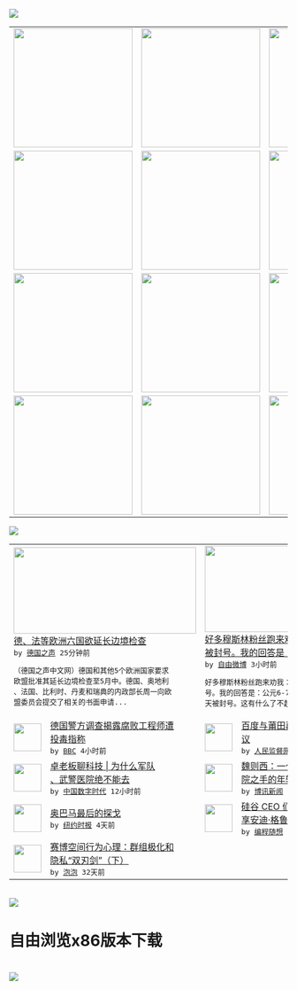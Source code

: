 

<a href="https://github.com/greatfire/z/raw/master/FreeBrowser.apk"><img src="https://raw.githubusercontent.com/greatfire/wiki/master/x/header.png" /></a><table><tr><td width="262" align="center" valign="center"><a href="https://github.com/greatfire/wiki/wiki/nyt" title="纽约时报中文网 国际纵览"><img src="https://raw.githubusercontent.com/greatfire/wiki/master/x/nyt_flag.png" width="215"/></a></td><td width="262" align="center" valign="center"><a href="https://github.com/greatfire/wiki/wiki/dw" title=""><img src="https://raw.githubusercontent.com/greatfire/wiki/master/x/dw_flag.png" width="215"/></a></td><td width="262" align="center" valign="center"><a href="https://github.com/greatfire/wiki/wiki/rmjd" title=""><img src="https://raw.githubusercontent.com/greatfire/wiki/master/x/rmjd_flag.png" width="215"/></a></td></tr><tr><td width="262" align="center" valign="center"><a href="https://github.com/paopaonetizen/website" title="泡泡 - 未经审查的互联网信息"><img src="https://raw.githubusercontent.com/greatfire/wiki/master/x/pp_flag.png" width="215"/></a></td><td width="262" align="center" valign="center"><a href="https://github.com/getlantern/mirror" title="以及自由微博和GreatFire.org官方中文论坛"><img src="https://raw.githubusercontent.com/greatfire/wiki/master/x/lantern_flag.png" width="215"/></a></td><td width="262" align="center" valign="center"><a href="https://github.com/cdtmirrors/m/" title=""><img src="https://raw.githubusercontent.com/greatfire/wiki/master/x/cdt_flag.png" width="215"/></a></td></tr><tr><td width="262" align="center" valign="center"><a href="https://github.com/program-think/blog" title="编程随想的博客"><img src="https://raw.githubusercontent.com/greatfire/wiki/master/x/pt_flag.png" width="215"/></a></td><td width="262" align="center" valign="center"><a href="https://github.com/greatfire/wiki/wiki/bbc" title=""><img src="https://raw.githubusercontent.com/greatfire/wiki/master/x/bbc_flag.png" width="215"/></a></td><td width="262" align="center" valign="center"><a href="https://github.com/freeweibo/s" title="自由微博 - 匿名和不受屏蔽的新浪微博搜索"><img src="https://raw.githubusercontent.com/greatfire/wiki/master/x/fw_flag.png" width="215"/></a></td></tr><tr><td width="262" align="center" valign="center"><a href="https://github.com/greatfire/wiki/wiki/google" title=""><img src="https://raw.githubusercontent.com/greatfire/wiki/master/x/google_flag.png" width="215"/></a></td><td width="262" align="center" valign="center"><a href="https://github.com/bxnews/boxun" title=""><img src="https://raw.githubusercontent.com/greatfire/wiki/master/x/bx_flag.png" width="215"/></a></td><td width="262" align="center" valign="center"><a href="https://github.com/greatfire/wiki/wiki/open-source" title="欢迎访问GreatFire.org开发者项目网站"><img src="https://raw.githubusercontent.com/greatfire/wiki/master/x/open-source_flag.png" width="215"/></a></td></tr></table><img src="https://raw.githubusercontent.com/greatfire/wiki/master/x/newsfeed text.png" /><table cols="4"><tr><td colspan="2" width="380"><a href="http://dw.com/p/1Iglp?maca=chi-GK-text-greatfire-all-chinese-15625-xml-mrss"><img src="http://www.dw.com/image/0,,19125826_302,00.jpg" width="330" height="156"/></a></br><a href="http://dw.com/p/1Iglp?maca=chi-GK-text-greatfire-all-chinese-15625-xml-mrss">德、法等欧洲六国欲延长边境检查</a></br><kbd> by <a href="http://dw.de">德国之声</a> 25分钟前 </kbd></br><pre>（德国之声中文网）德国和其他5个欧洲国家要求<br/>欧盟批准其延长边境检查至5月中。德国、奥地利<br/>、法国、比利时、丹麦和瑞典的内政部长周一向欧<br/>盟委员会提交了相关的书面申请...</pre></td><td colspan="2" width="380"><a href="https://freeweibo.com/weibo/3970839412115076"><img src="https://raw.githubusercontent.com/greatfire/wiki/master/x/fw_logo_b.png" width="330" height="156"/></a></br><a href="https://freeweibo.com/weibo/3970839412115076">好多穆斯林粉丝跑来劝我：你少说几句，怕你<br/>被封号。我的回答是：…</a></br><kbd> by <a href="https://freeweibo.com/">自由微博</a> 3小时前 </kbd></br><pre>好多穆斯林粉丝跑来劝我：你少说几句，怕你被封<br/>号。我的回答是：公元6-7世纪以来，我们就整<br/>天被封号。这有什么了不起。</pre></td></tr><tr><td><img src="http://a.files.bbci.co.uk/worldservice/live/assets/images/2016/05/02/160502152844_berlin_144x81_getty_nocredit.jpg" width="50" height="50"/></td><td width="280"><a href="http://www.bbc.com/zhongwen/simp/world/2016/05/160502_germany_airport_poison">德国警方调查揭露腐败工程师遭<br/>投毒指称</a></br><kbd> by <a href="http://www.bbc.co.uk/zhongwen/simp">BBC</a> 4小时前 </kbd></td><td><img src="https://raw.githubusercontent.com/greatfire/wiki/master/x/rmjd_logo.png" width="50" height="50"/></td><td width="280"><a href="http://www.rmjdw.com//jiaodianwangtan/20160502/15528.html">百度与莆田再陷“虚假广告”争<br/>议 </a></br><kbd> by <a href="http://www.rmjdw.com/">人民监督网</a> 6小时前 </kbd></td></tr><tr><td><img src="https://raw.githubusercontent.com/greatfire/wiki/master/x/cdt_logo.png" width="50" height="50"/></td><td width="280"><a href="https://chinadigitaltimes.net/chinese/2016/05/%E5%8D%93%E8%80%81%E6%9D%BF%E8%81%8A%E7%A7%91%E6%8A%80-%E4%B8%BA%E4%BB%80%E4%B9%88%E5%86%9B%E9%98%9F%E3%80%81%E6%AD%A6%E8%AD%A6%E5%8C%BB%E9%99%A2%E7%BB%9D%E4%B8%8D%E8%83%BD%E5%8E%BB/">卓老板聊科技 | 为什么军队<br/>、武警医院绝不能去</a></br><kbd> by <a href="http://chinadigitaltimes.net/chinese/">中国数字时代</a> 12小时前 </kbd></td><td><img src="http://www.boxun.com/news/images/2016/05/201605012054china1.jpg" width="50" height="50"/></td><td width="280"><a href="http://www.boxun.com/news/gb/china/2016/05/201605012054.shtml">魏则西：一个死在百度和部队医<br/>院之手的年轻人请看博讯...</a></br><kbd> by <a href="http://www.boxun.com">博讯新闻</a> 2天前 </kbd></td></tr><tr><td><img src="http://static01.nyt.com/images/2016/03/27/opinion/sunday/27DOWD/27DOWD-articleLarge-v3.jpg" width="50" height="50"/></td><td width="280"><a href="https://d7odklm2qes9e.cloudfront.net/opinion/20160328/c28dowd/">奥巴马最后的探戈</a></br><kbd> by <a href="http://m.cn.nytimes.com/">纽约时报</a> 4天前 </kbd></td><td><img src="https://lh3.googleusercontent.com/sMUbBGt-8JQpr_t2wogfT7BYFCdefXSgRC9jTjI2qgBafnr-rGigfkDtOFi1M1SUGdbCC2_nOXUzp-QGv5t5FtDlrsVfYlxliT6cDvuSeTcpRLJJm3QoYtY4GTgUslBVboo8MCcPzLU" width="50" height="50"/></td><td width="280"><a href="http://feedproxy.google.com/~r/programthink/~3/drmgGUT99k4/Andy-Grove-Quotes-on-Leadership.html">硅谷 CEO 们的教父——分<br/>享安迪·格鲁夫的管理经验</a></br><kbd> by <a href="http://program-think.blogspot.com">编程随想</a> 8天前 </kbd></td></tr><tr><td><img src="https://pao-pao.net/sites/pao-pao.net/files/styles/large/public/xia_pian_wen_zhong_tu_.jpg?itok=PbTXxyjR" width="50" height="50"/></td><td width="280"><a href="https://pao-pao.net/article/684">赛博空间行为心理：群组极化和<br/>隐私“双刃剑”（下）</a></br><kbd> by <a href="https://pao-pao.net">泡泡</a> 32天前 </kbd></td></table></br><a href="https://github.com/greatfire/z/raw/master/FreeBrowser.apk"><img src="https://raw.githubusercontent.com/greatfire/wiki/master/x/download app.png" /></a><h1>自由浏览x86版本下载<h1><a href="https://github.com/greatfire/z/raw/master/FreeBrowser-x86.apk"><img src="https://raw.githubusercontent.com/greatfire/images/master/fb86.qr.png" /></a>